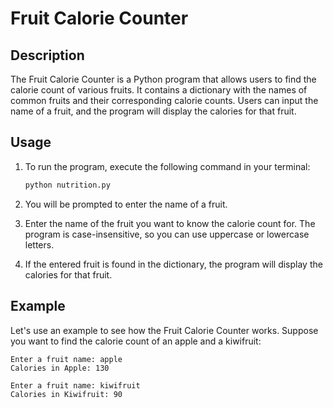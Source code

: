# Fruit Calorie Counter

## Description

The Fruit Calorie Counter is a Python program that allows users to find the calorie count of various fruits. It contains a dictionary with the names of common fruits and their corresponding calorie counts. Users can input the name of a fruit, and the program will display the calories for that fruit.

## Usage

1. To run the program, execute the following command in your terminal:

   ```bash
   python nutrition.py
   ```

2. You will be prompted to enter the name of a fruit.

3. Enter the name of the fruit you want to know the calorie count for. The program is case-insensitive, so you can use uppercase or lowercase letters.

4. If the entered fruit is found in the dictionary, the program will display the calories for that fruit.

## Example

Let's use an example to see how the Fruit Calorie Counter works. Suppose you want to find the calorie count of an apple and a kiwifruit:

```plaintext
Enter a fruit name: apple
Calories in Apple: 130

Enter a fruit name: kiwifruit
Calories in Kiwifruit: 90
```
